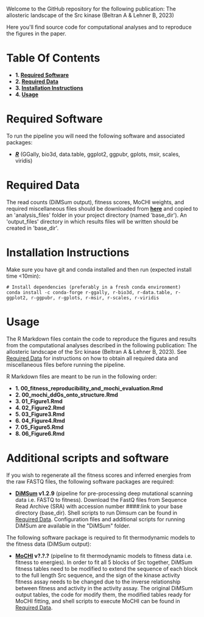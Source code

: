 Welcome to the GitHub repository for the following publication: The allosteric landscape of the Src kinase (Beltran A & Lehner B, 2023)

Here you'll find source code for computational analyses and to reproduce the figures in the paper.

# Table Of Contents

* **1. [Required Software](#required-software)**
* **2. [Required Data](#required-data)**
* **3. [Installation Instructions](#installation-instructions)**
* **4. [Usage](#usage)**

# Required Software

To run the pipeline you will need the following software and associated packages:

* **[_R_](https://www.r-project.org/)** (GGally, bio3d, data.table, ggplot2, ggpubr, gplots, msir, scales, viridis)

# Required Data

The read counts (DiMSum output), fitness scores, MoCHI weights, and required miscellaneous files should be downloaded from **[here](link)** and copied to an 'analysis_files' folder in your project directory (named 'base_dir'). An 'output_files' directory in which results files will be written should be created in 'base_dir'.

# Installation Instructions

Make sure you have git and conda installed and then run (expected install time <10min):

```
# Install dependencies (preferably in a fresh conda environment)
conda install -c conda-forge r-ggally, r-bio3d, r-data.table, r-ggplot2, r-ggpubr, r-gplots, r-msir, r-scales, r-viridis
```

# Usage

The R Markdown files contain the code to reproduce the figures and results from the computational analyses described in the following publication: The allosteric landscape of the Src kinase (Beltran A & Lehner B, 2023). See [Required Data](#required-data) for instructions on how to obtain all required data and miscellaneous files before running the pipeline.

R Markdown files are meant to be run in the following order:

* **1. 00_fitness_reproducibility_and_mochi_evaluation.Rmd**
* **2. 00_mochi_ddGs_onto_structure.Rmd**
* **3. 01_Figure1.Rmd**
* **4. 02_Figure2.Rmd**
* **5. 03_Figure3.Rmd**
* **6. 04_Figure4.Rmd**
* **7. 05_Figure5.Rmd**
* **8. 06_Figure6.Rmd** 

# Additional scripts and software

If you wish to regenerate all the fitness scores and inferred energies from the raw FASTQ files, the following software packages are required:

* **[DiMSum](https://github.com/lehner-lab/DiMSum) v1.2.9** (pipeline for pre-processing deep mutational scanning data i.e. FASTQ to fitness). Download the FastQ files from Sequence Read Archive (SRA) with accession number ####:link to your base directory (base_dir). Shell scripts to run Dimsum can be found in [Required Data](#required-data). Configuration files and additional scripts for running DiMSum are available in the "DiMSum" folder.

The following software package is required to fit thermodynamic models to the fitness data (DiMSum output):

* **[MoCHI](https://github.com/lehner-lab/MoCHI) v?.?.?** (pipeline to fit thermodynamic models to fitness data i.e. fitness to energies). In order to fit all 5 blocks of Src together, DiMSum fitness tables need to be modified to extend the sequence of each block to the full length Src sequence, and the sign of the kinase activity fitness assay needs to be changed due to the inverse relationship between fitness and activity in the activity assay. The original DiMSum output tables, the code for modify them, the modified tables ready for MoCHI fitting, and shell scripts to execute MoCHI can be found in [Required Data](#required-data). 


